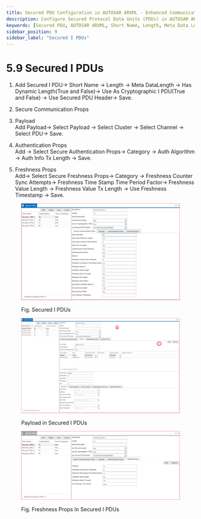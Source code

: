 ```yaml
---
title: Secured PDU Configuration in AUTOSAR ARXML - Enhanced Communication Security
description: Configure Secured Protocol Data Units (PDUs) in AUTOSAR ARXML files, defining parameters such as short names, lengths, and metadata lengths. Specify cryptographic properties, secure communication settings, and authentication algorithms to enhance data security. Manage payload and freshness properties to ensure secure and reliable communication across automotive networks.
keywords: [Secured PDU, AUTOSAR ARXML, Short Name, Length, Meta Data Length, Cryptographic PDU, Secure Communication, Authentication, Freshness Properties]
sidebar_position: 9
sidebar_label: "Secured I PDUs"
---
```


# 5.9 Secured I PDUs

1. Add  Secured I PDU→ Short Name → Length → Meta DataLength → Has Dynamic Length(True and False)→ Use As Cryptographic I PDU(True and False) → Use Secured PDU Header→ Save.

2. Secure Communication Props

3. Payload  
    Add Payload→ Select Payload → Select Cluster → Select Channel  → Select PDU→ Save.

4. Authentication Props  
    Add → Select Secure Authentication Props→ Category → Auth Algorithm → Auth Info Tx Length → Save.

5. Freshness Props  
    Add→ Select Secure Freshness Props→ Category → Freshness Counter Sync Attempts→ Freshness Time Stamp Time Period Factor→ Freshness Value Length → Freshness Value Tx Length → Use Freshness Timestamp → Save.

<div class="text--center">

<figure>

![Secured I PDUs](../assets/image1.webp "- Secured I PDUs")
<figcaption>Fig. Secured I PDUs</figcaption>
</figure>
</div> 

<div class="text--center">

<figure>

![Payload in Secured I PDUs](../assets/image52.webp "- Payload in Secured I PDUs")
<figcaption>Payload in Secured I PDUs</figcaption>
</figure>
</div>

<div class="text--center">

<figure>

![Freshness Props In Secured I PDUs](../assets/image34.webp "- Freshness Props In Secured I PDUs")
<figcaption>Fig. Freshness Props In Secured I PDUs</figcaption>
</figure>
</div>